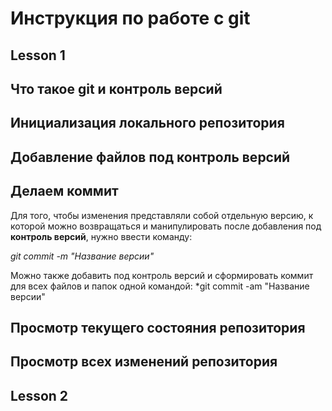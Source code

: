 # Инструкция по работе с git

## Lesson 1

## Что такое git и контроль версий

## Инициализация локального репозитория

## Добавление файлов под контроль версий

## Делаем коммит

Для того, чтобы изменения представляли собой отдельную версию, к которой можно возвращаться и манипулировать после добавления под **контроль версий**, нужно ввести команду:

*git commit -m "Название версии"*

Можно также добавить под контроль версий и сформировать коммит для всех  файлов и папок одной командой:
*git commit -am "Название версии"


## Просмотр текущего состояния репозитория

## Просмотр всех изменений репозитория

## Lesson 2